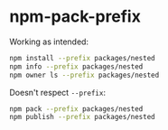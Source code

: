 # npm-pack-prefix

Working as intended:

```sh
npm install --prefix packages/nested
npm info --prefix packages/nested
npm owner ls --prefix packages/nested
```

Doesn't respect `--prefix`:

```sh
npm pack --prefix packages/nested
npm publish --prefix packages/nested
```

